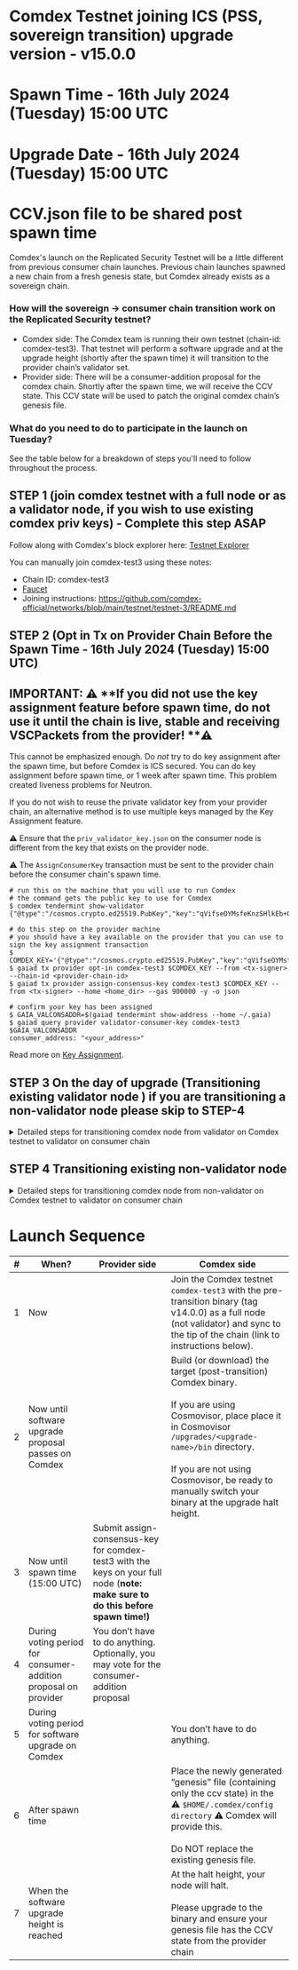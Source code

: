 # Comdex Testnet joining ICS (PSS, sovereign transition) upgrade version - v15.0.0
# Spawn Time - 16th July 2024 (Tuesday)  15:00 UTC
# Upgrade Date - 16th July 2024 (Tuesday)  15:00 UTC
# CCV.json file to be shared post spawn time

Comdex's launch on the Replicated Security Testnet will be a little different from previous consumer chain launches. Previous chain launches spawned a new chain from a fresh genesis state, but Comdex already exists as a sovereign chain.

### How will the sovereign -> consumer chain transition work on the Replicated Security testnet?

* Comdex side: The Comdex team is running their own testnet (chain-id: comdex-test3). That testnet will perform a software upgrade and at the upgrade height (shortly after the spawn time) it will transition to the provider chain’s validator set.
* Provider side: There will be a consumer-addition proposal for the comdex chain. Shortly after the spawn time, we will receive the CCV state. This CCV state will be used to patch the original comdex chain’s genesis file.

### What do you need to do to participate in the launch on Tuesday?
See the table below for a breakdown of steps you'll need to follow throughout the process. 

## STEP 1 (join comdex testnet with a full node or as a validator node, if you wish to use existing comdex priv keys) - Complete this step ASAP
Follow along with Comdex's block explorer here: [Testnet Explorer](https://test3-explorer.comdex.one/comdex-test3)

You can manually join comdex-test3 using these notes:
* Chain ID: comdex-test3
* [Faucet](https://faucet.comdex.one/)
* Joining instructions: https://github.com/comdex-official/networks/blob/main/testnet/testnet-3/README.md
 
## STEP 2 (Opt in Tx on Provider Chain Before the Spawn Time - 16th July 2024 (Tuesday)  15:00 UTC)

## IMPORTANT: ⚠️ **If you did not use the key assignment feature before spawn time, do not use it until the chain is live, stable and receiving VSCPackets from the provider! **⚠️

This cannot be emphasized enough. Do _not_ try to do key assignment after the spawn time, but before Comdex is ICS secured. You can do key assignment before spawn time, or 1 week after spawn time. This problem created liveness problems for Neutron.

If you do not wish to reuse the private validator key from your provider chain, an alternative method is to use multiple keys managed by the Key Assignment feature.

⚠️ Ensure that the `priv_validator_key.json` on the consumer node is different from the key that exists on the provider node.

⚠️ The `AssignConsumerKey` transaction must be sent to the provider chain before the consumer chain's spawn time.

	# run this on the machine that you will use to run Comdex
	# the command gets the public key to use for Comdex
	$ comdex tendermint show-validator
	{"@type":"/cosmos.crypto.ed25519.PubKey","key":"qVifseOYMsfeKnzSHlkEb+0ZZeuZrVPJ7sqMZJHAbBc="}
	
	# do this step on the provider machine
	# you should have a key available on the provider that you can use to sign the key assignment transaction
	$ COMDEX_KEY='{"@type":"/cosmos.crypto.ed25519.PubKey","key":"qVifseOYMsfeKnzSHlkEb+0ZZeuZrVPJ7sqMZJHAbBc="}'
	$ gaiad tx provider opt-in comdex-test3 $COMDEX_KEY --from <tx-signer> --chain-id <provider-chain-id>
	$ gaiad tx provider assign-consensus-key comdex-test3 $COMDEX_KEY --from <tx-signer> --home <home_dir> --gas 900000 -y -o json
	
	# confirm your key has been assigned
	$ GAIA_VALCONSADDR=$(gaiad tendermint show-address --home ~/.gaia)
	$ gaiad query provider validator-consumer-key comdex-test3 $GAIA_VALCONSADDR
	consumer_address: "<your_address>"


Read more on [Key Assignment](https://github.com/cosmos/interchain-security/blob/main/docs/docs/features/key-assignment.md). 



##  STEP 3 On the day of upgrade (Transitioning existing validator node ) if you are transitioning a non-validator node please skip to STEP-4

<details><summary>Detailed steps for transitioning comdex node from validator on Comdex testnet to validator on consumer chain</summary>
<br>

Download v15.0.0 Binary
```shell
cd comdex
git pull
git checkout v15.0.0
make install

#Should be v15.0.0
comdex version
```

Download and Copy the ccv.json file [It will be shared after Spawn Time]
```shell
wget -O $HOME/.comdex/config/ccv.json https://raw.githubusercontent.com/comdex-official/networks/main/testnet/ICS/ccv.json
```

Make directories in cosmovisor and copy binaries
```shell
mkdir -p $HOME/.comdex/cosmovisor/upgrades/v15.0.0/bin/
cp $HOME/go/bin/comdex $HOME/.comdex/cosmovisor/upgrades/v15.0.0/bin/
```

Start the node/service

```shell
comdex start
```
</details>

## STEP 4 Transitioning existing non-validator node

<details><summary>Detailed steps for transitioning comdex node from non-validator on Comdex testnet to validator on consumer chain</summary>
<br>


Download v15.0.0 Binary
```shell
cd comdex
git pull
git checkout v15.0.0
make install

#Should be v15.0.0
comdex version
```

Make directories in cosmovisor and copy binaries
```
mkdir -p $HOME/.comdex/cosmovisor/upgrades/v15/bin/
cp $HOME/go/bin/comdex $HOME/.comdex/cosmovisor/upgrades/v15/bin/
```

Download new Sovereign genesis
```
mkdir -p $HOME/.comdex/config/
wget -O $HOME/.comdex/config/ccv.json 
```

Restart the Service
```
sudo service comdex restart && journalctl -u comdex -f -o cat
```

</details>

# Launch Sequence

| # | When? | Provider side | Comdex side |
| -- | --- | ----- | ---- |
| 1 | Now | | Join the Comdex testnet `comdex-test3` with the pre-transition binary (tag v14.0.0) as a full node (not validator) and sync to the tip of the chain (link to instructions below). |
| 2 | Now until software upgrade proposal passes on Comdex | | Build (or download) the target (post-transition) Comdex binary. <br><br>If you are using Cosmovisor, place place it in Cosmovisor `/upgrades/<upgrade-name>/bin` directory.<br><br>If you are not using Cosmovisor, be ready to manually switch your binary at the upgrade halt height. |
| 3 | Now until spawn time (15:00 UTC) | Submit assign-consensus-key for comdex-test3 with the keys on your full node (**note: make sure to do this before spawn time!)** | |
| 4 | During voting period for  consumer-addition proposal on provider | You don’t have to do anything. Optionally, you may vote for the consumer-addition proposal | |
| 5 | During voting period for software upgrade on Comdex | | You don’t have to do anything. |
| 6 | After spawn time | | Place the newly generated “genesis” file (containing only the ccv state) in the ⚠️ `$HOME/.comdex/config directory` ⚠️ Comdex will provide this.<br><br>Do NOT replace the existing genesis file. |
| 7 | When the software upgrade height is reached | | At the halt height, your node will halt.<br><br>Please upgrade to the  binary and ensure your genesis file has the CCV state from the provider chain |

